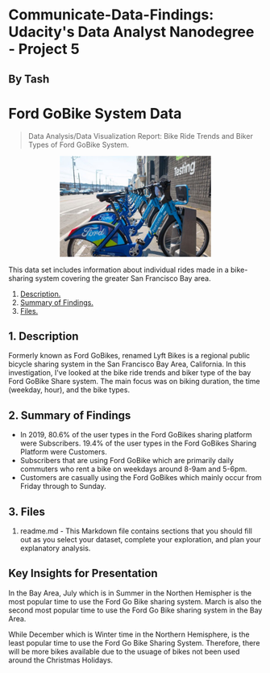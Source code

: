 # Communicate-Data-Findings: Udacity's Data Analyst Nanodegree - Project 5
## By Tash 
# Ford GoBike System Data 

> Data Analysis/Data Visualization Report: Bike Ride Trends and Biker Types of Ford GoBike System. 

<p align="center">
<img max-height=200 height=200 src="https://github.com/ciph3rwoman/Communicate-Data-Findings/blob/master/FordGoBike.jpg"/>
</p>

This data set includes information about individual rides made in a bike-sharing system covering the greater San Francisco Bay area.

1. [ Description. ](#desc)
2. [ Summary of Findings. ](#usage)
3. [ Files. ](#files)


<a name="desc"></a>
## 1. Description

Formerly known as Ford GoBikes, renamed Lyft Bikes is a regional public bicycle sharing system in the San Francisco Bay Area, California. In this investigation, I've looked at the bike ride trends and biker type of the bay Ford GoBike Share system. The main focus was on biking duration, the time (weekday, hour), and the bike types.


<a name="usage"></a>
## 2. Summary of Findings

* In 2019, 80.6% of the user types in the Ford GoBikes sharing platform were Subscribers. 19.4% of the user types in the Ford GoBikes Sharing Platform were Customers.
* Subscribers that are using Ford GoBike which are primarily daily commuters who rent a bike on weekdays around 8-9am and 5-6pm.
* Customers are casually using the Ford GoBikes which mainly occur from Friday through to Sunday.


## 3. Files 

<a name="files"></a>
1. readme.md - This Markdown file contains sections that you should fill out as you select your dataset, complete your exploration, and plan your explanatory analysis.

## Key Insights for Presentation

In the Bay Area, July which is in Summer in the Northen Hemispher is the most popular time to use the Ford Go Bike sharing system. March is also the second most popular time to use the Ford Go Bike sharing system in the Bay Area.

While December which is Winter time in the Northern Hemisphere, is the least popular time to use the Ford Go Bike Sharing System. Therefore, there will be more bikes available due to the usuage of bikes not been used around the Christmas Holidays.

